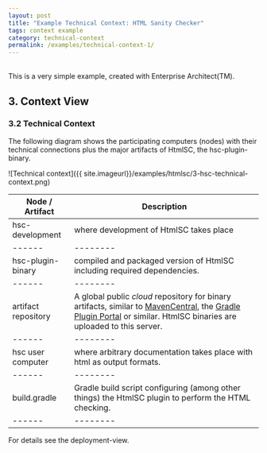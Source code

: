 ```yaml
---
layout: post
title: "Example Technical Context: HTML Sanity Checker"
tags: context example 
category: technical-context
permalink: /examples/technical-context-1/
---
```


<div class="arc42-example">
<br>
This is a very simple example, created with Enterprise Architect(TM).
</div>

## 3. Context View

### 3.2 Technical Context

The following diagram shows the participating computers (nodes) with their technical connections plus the major artifacts of HtmlSC, the hsc-plugin-binary.

![Technical context]({{ site.imageurl}}/examples/htmlsc/3-hsc-technical-context.png)





|Node / Artifact   |Description                                           |
|------|--------|
|hsc-development   |where development of HtmlSC takes place               |
|------|--------|
|hsc-plugin-binary |compiled and packaged version of HtmlSC including required dependencies.|
|------|--------|
|artifact repository | A global public _cloud_ repository for binary artifacts, similar to [MavenCentral](https://search.maven.org/), the [Gradle Plugin Portal](https://plugins.gradle.com) or similar. HtmlSC binaries are uploaded to this server.          |
|------|--------|
|hsc user computer |where arbitrary documentation takes place with html as output formats.|
|------|--------|
|build.gradle      |Gradle build script configuring (among other things) the HtmlSC plugin to perform the HTML checking.  |
|------|--------|

For details see the deployment-view.